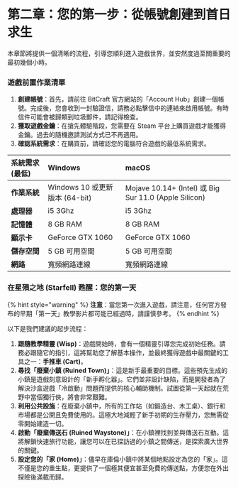 # 第二章：您的第一步：從帳號創建到首日求生

本章節將提供一個清晰的流程，引導您順利進入遊戲世界，並安然度過至關重要的最初幾個小時。

### 遊戲前置作業清單

1.  **創建帳號**：首先，請前往 BitCraft 官方網站的「Account Hub」創建一個帳號。完成後，您會收到一封驗證信，請務必點擊信中的連結來啟用帳號。有時信件可能會被歸類到垃圾郵件，請記得檢查。
2.  **獲取遊戲金鑰**：在搶先體驗階段，您需要在 Steam 平台上購買遊戲才能獲得金鑰。過去的隨機邀請測試方式已不再適用。
3.  **確認系統需求**：在購買前，請確認您的電腦符合遊戲的最低系統需求。

| 系統需求 (最低) | Windows                        | macOS                                                 |
| :-------------- | :----------------------------- | :---------------------------------------------------- |
| **作業系統**    | Windows 10 或更新版本 (64-bit) | Mojave 10.14+ (Intel) 或 Big Sur 11.0 (Apple Silicon) |
| **處理器**      | i5 3Ghz                        | i5 3Ghz                                               |
| **記憶體**      | 8 GB RAM                       | 8 GB RAM                                              |
| **顯示卡**      | GeForce GTX 1060               | GeForce GTX 1060                                      |
| **儲存空間**    | 5 GB 可用空間                  | 5 GB 可用空間                                         |
| **網路**        | 寬頻網路連線                   | 寬頻網路連線                                          |

### 在星殞之地 (Starfell) 甦醒：您的第一天

{% hint style="warning" %}
**注意**：當您第一次進入遊戲，請注意，任何官方發布的早期「第一天」教學影片都可能已經過時，請謹慎參考。
{% endhint %}

以下是我們建議的起步流程：

1.  **跟隨教學精靈 (Wisp)**：遊戲開始時，會有一個精靈引導您完成初始任務。請務必跟隨它的指引，這將幫助您了解基本操作，並最終獲得遊戲中最關鍵的工具之一：**手推車 (Cart)**。
2.  **尋找「廢棄小鎮 (Ruined Town)」**：這是新手最重要的目標。這些預先生成的小鎮是遊戲刻意設計的「新手孵化器」。它們並非設計缺陷，而是開發者為了解決沙盒遊戲「冷啟動」問題而提供的核心輔助機制。試圖從第一天起就在荒野中當個獨行俠，將會非常艱難。
3.  **利用公共設施**：在廢棄小鎮中，所有的工作站（如鍛造台、木工桌）、銀行和市場都是公開且免費使用的。這極大地減輕了新手初期的生存壓力，您無需從零開始建造一切。
4.  **啟動「廢棄傳送石 (Ruined Waystone)」**：在小鎮裡找到並與傳送石互動。這將解鎖快速旅行功能，讓您可以在已探訪過的小鎮之間傳送，是探索廣大世界的關鍵。
5.  **設定您的「家 (Home)」**：儘早在庫倫小鎮中將某個地點設定為您的「家」。這不僅是您的重生點，更提供了一個極其便宜甚至免費的傳送點，方便您在外出探險後滿載而歸。
